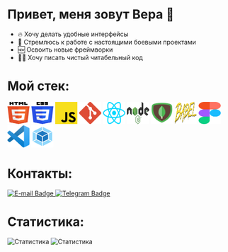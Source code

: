 # Привет, меня зовут Вера 👋

* 🔥 Хочу делать удобные интерфейсы
* 🎯 Стремлюсь к работе с настоящими боевыми проектами
* 🆕 Освоить новые фреймворки
* ✍🏻 Хочу писать чистый читабельный код

# **Мой стек:**
<img src="images/html-chashchinavera.svg" alt="HTML logo" width="50" height="50"> <img src="images/css-chashchinavera.svg" alt="CSS logo" width="50" height="50"> <img src="images/js-chashchinavera.svg" alt="JS logo" width="50" height="50"> <img src="images/git-chashchinavera.svg" alt="Git logo" width="50" height="50"> <img src="images/react-chashchinavera.svg" alt="React logo" width="50" height="50"> <img src="images/node-js-chashchinavera.png" alt="Node logo" width="50" height="50"> <img src="images/mongo-chashchinavera.png" alt="Mongo logo" width="50" height="50"> <img src="images/babel-chashchinavera.svg" alt="Babel logo" width="50" height="50"> <img src="images/figma-chashchinavera.svg" alt="Figma logo" width="50" height="50"> <img src="images/vs-code-chashchinavera.svg" alt="VS Code logo" width="50" height="50"> <img src="images/webpack-chashchinavera.svg" alt="Webpack logo" width="50" height="50">

# **Контакты:**
<a href="mailto:chaschinavera@gmail.com">
    <img src="https://img.shields.io/badge/-E--mail-red?style=flat-square&logo=Gmail&logoColor=white" alt="E-mail Badge" height="30"/>
  </a>
  <a href="https://t.me/chashchinav">
    <img src="https://img.shields.io/badge/-Telegram-black?style=flat-square&logo=Telegram&logoColor=white" alt="Telegram Badge" height="30"/>
  </a>

# **Статистика:**
![Статистика](https://github-readme-stats.vercel.app/api/top-langs/?username=chashchinavera&theme=dark)
![Статистика](https://github-readme-stats.vercel.app/api?username=chashchinavera&show_icons=true&theme=dark)